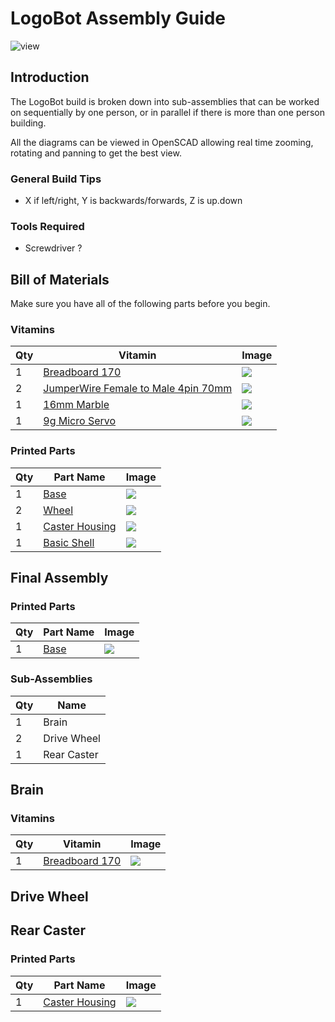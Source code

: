 # LogoBot Assembly Guide

![view](../images/LogoBot_view.png)

## Introduction

The LogoBot build is broken down into sub-assemblies that can be worked on sequentially by one person, or in parallel if there is more than one person building.

All the diagrams can be viewed in OpenSCAD allowing real time zooming, rotating and panning to get the best view.

### General Build Tips

* X if left/right, Y is backwards/forwards, Z is up.down

### Tools Required

* Screwdriver ?

## Bill of Materials

Make sure you have all of the following parts before you begin.

### Vitamins

Qty | Vitamin | Image
--- | --- | ---
1 | [Breadboard 170]() | ![](../vitamins/images/Breadboard170_view.png) | 
2 | [JumperWire Female to Male 4pin 70mm]() | ![](../vitamins/images/JumperWireFemaletoMale4pin70mm_view.png) | 
1 | [16mm Marble]() | ![](../vitamins/images/16mmMarble_view.png) | 
1 | [9g Micro Servo]() | ![](../vitamins/images/9gMicroServo_view.png) | 

### Printed Parts

Qty | Part Name | Image
--- | --- | ---
1 | [Base](../printedparts/stl/Base.stl) | ![](../printedparts/images/Base_view.png) | 
2 | [Wheel](../printedparts/stl/Wheel.stl) | ![](../printedparts/images/Wheel_view.png) | 
1 | [Caster Housing](../printedparts/stl/CasterHousing.stl) | ![](../printedparts/images/CasterHousing_view.png) | 
1 | [Basic Shell](../printedparts/stl/BasicShell.stl) | ![](../printedparts/images/BasicShell_view.png) | 


## Final Assembly

### Printed Parts

Qty | Part Name | Image
--- | --- | ---
1 | [Base](../printedparts/stl/Base.stl) | ![](../printedparts/images/Base_view.png) | 

### Sub-Assemblies

Qty | Name 
--- | --- 
1 | Brain
2 | Drive Wheel
1 | Rear Caster


## Brain

### Vitamins

Qty | Vitamin | Image
--- | --- | ---
1 | [Breadboard 170]() | ![](../vitamins/images/Breadboard170_view.png) | 


## Drive Wheel


## Rear Caster

### Printed Parts

Qty | Part Name | Image
--- | --- | ---
1 | [Caster Housing](../printedparts/stl/CasterHousing.stl) | ![](../printedparts/images/CasterHousing_view.png) | 


